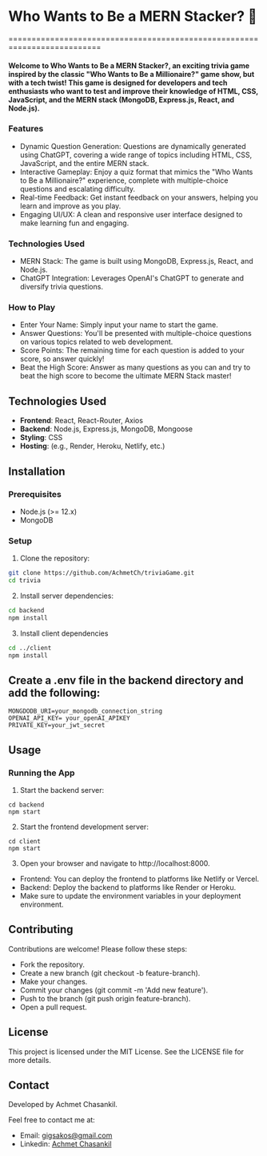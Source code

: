 # Who Wants to Be a MERN Stacker? 🎉

==========================================================================

#### Welcome to Who Wants to Be a MERN Stacker?, an exciting trivia game inspired by the classic "Who Wants to Be a Millionaire?" game show, but with a tech twist! This game is designed for developers and tech enthusiasts who want to test and improve their knowledge of HTML, CSS, JavaScript, and the MERN stack (MongoDB, Express.js, React, and Node.js).

### Features

- Dynamic Question Generation: Questions are dynamically generated using ChatGPT, covering a wide range of topics including HTML, CSS, JavaScript, and the entire MERN stack.
- Interactive Gameplay: Enjoy a quiz format that mimics the "Who Wants to Be a Millionaire?" experience, complete with multiple-choice questions and escalating difficulty.
- Real-time Feedback: Get instant feedback on your answers, helping you learn and improve as you play.
- Engaging UI/UX: A clean and responsive user interface designed to make learning fun and engaging.

### Technologies Used

- MERN Stack: The game is built using MongoDB, Express.js, React, and Node.js.
- ChatGPT Integration: Leverages OpenAI's ChatGPT to generate and diversify trivia questions.

### How to Play

- Enter Your Name: Simply input your name to start the game.
- Answer Questions: You'll be presented with multiple-choice questions on various topics related to web development.
- Score Points: The remaining time for each question is added to your score, so answer quickly!
- Beat the High Score: Answer as many questions as you can and try to beat the high score to become the ultimate MERN Stack master!

## Technologies Used

- **Frontend**: React, React-Router, Axios
- **Backend**: Node.js, Express.js, MongoDB, Mongoose
- **Styling**: CSS
- **Hosting**: (e.g., Render, Heroku, Netlify, etc.)

## Installation

### Prerequisites

- Node.js (>= 12.x)
- MongoDB

### Setup

1. Clone the repository:

```bash
git clone https://github.com/AchmetCh/triviaGame.git
cd trivia
```

2. Install server dependencies:

```bash
cd backend
npm install
```

3. Install client dependencies

```bash
cd ../client
npm install
```

## Create a .env file in the backend directory and add the following:

```
MONGDODB_URI=your_mongodb_connection_string
OPENAI_API_KEY= your_openAI_APIKEY
PRIVATE_KEY=your_jwt_secret
```

## Usage

### Running the App

1. Start the backend server:

```
cd backend
npm start
```

2. Start the frontend development server:

```
cd client
npm start
```

3. Open your browser and navigate to http://localhost:8000.

- Frontend: You can deploy the frontend to platforms like Netlify or Vercel.
- Backend: Deploy the backend to platforms like Render or Heroku.
- Make sure to update the environment variables in your deployment environment.

## Contributing

Contributions are welcome! Please follow these steps:

- Fork the repository.
- Create a new branch (git checkout -b feature-branch).
- Make your changes.
- Commit your changes (git commit -m 'Add new feature').
- Push to the branch (git push origin feature-branch).
- Open a pull request.

## License

This project is licensed under the MIT License. See the LICENSE file for more details.

## Contact

Developed by Achmet Chasankil.

Feel free to contact me at:

- Email: gigsakos@gmail.com
- Linkedin: [Achmet Chasankil](https://www.linkedin.com/in/achmet-ch/)
